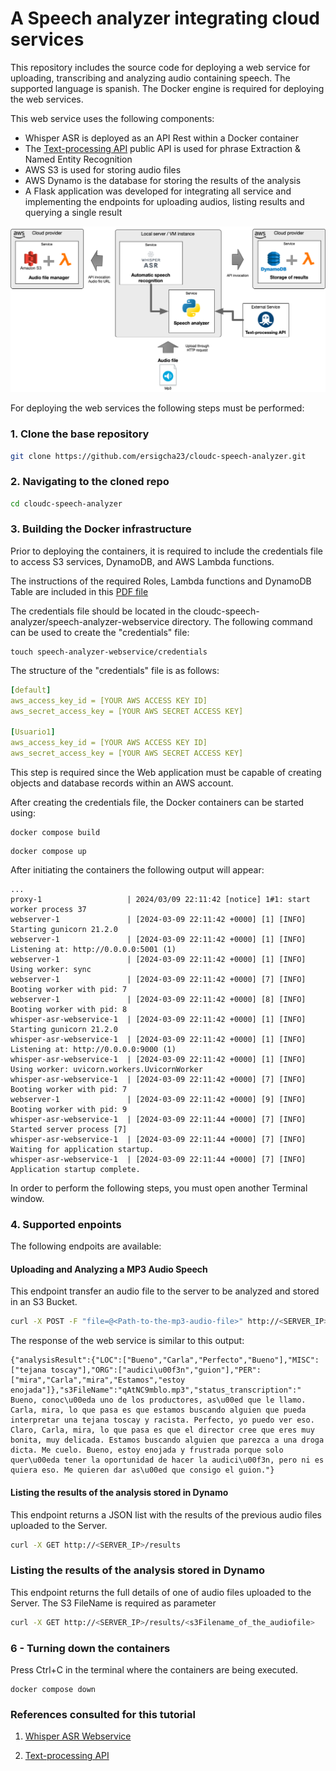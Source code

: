 # A Speech analyzer integrating cloud services

This repository includes the source code for deploying a web service for uploading, transcribing and analyzing audio containing speech. The supported language is spanish. The Docker engine is required for deploying the web services.

This web service uses the following components:
- Whisper ASR is deployed as an API Rest within a Docker container
- The [Text-processing API](http://text-processing.com/docs/index.html) public API is used for phrase Extraction & Named Entity Recognition
- AWS S3 is used for storing audio files
- AWS Dynamo is the database for storing the results of the analysis
- A Flask application was developed for integrating all service and implementing the endpoints for uploading audios, listing results and querying a single result

![Speech analyzer](figs/cc-full-scheme.png)

For deploying the web services the following steps must be performed:

### 1. Clone the base repository

```bash
git clone https://github.com/ersigcha23/cloudc-speech-analyzer.git
```

### 2. Navigating to the cloned repo

```bash
cd cloudc-speech-analyzer
```

### 3. Building the Docker infrastructure

Prior to deploying the containers, it is required to include the credentials file to access S3 services, DynamoDB, and AWS Lambda functions.

The instructions of the required Roles, Lambda functions and DynamoDB Table are included in this [PDF file](https://github.com/ersigcha23/cloudc-speech-analyzer/blob/f48b275b44006d74d29c7720e0c89eb6174d02e0/InstruccionesAWS.pdf)

The credentials file should be located in the cloudc-speech-analyzer/speech-analyzer-webservice directory. The following command can be used to create the "credentials" file:

```
touch speech-analyzer-webservice/credentials
```

 The structure of the "credentials" file is as follows:

 ```yaml
[default]
aws_access_key_id = [YOUR AWS ACCESS KEY ID]
aws_secret_access_key = [YOUR AWS SECRET ACCESS KEY]

[Usuario1]
aws_access_key_id = [YOUR AWS ACCESS KEY ID]
aws_secret_access_key = [YOUR AWS SECRET ACCESS KEY]
```
 
This step is required since the Web application must be capable of creating objects and database records within an AWS account.

After creating the credentials file, the Docker containers can be started using:

```
docker compose build
```
```
docker compose up
```

After initiating the containers the following output will appear:

```console
...
proxy-1                   | 2024/03/09 22:11:42 [notice] 1#1: start worker process 37
webserver-1               | [2024-03-09 22:11:42 +0000] [1] [INFO] Starting gunicorn 21.2.0
webserver-1               | [2024-03-09 22:11:42 +0000] [1] [INFO] Listening at: http://0.0.0.0:5001 (1)
webserver-1               | [2024-03-09 22:11:42 +0000] [1] [INFO] Using worker: sync
webserver-1               | [2024-03-09 22:11:42 +0000] [7] [INFO] Booting worker with pid: 7
webserver-1               | [2024-03-09 22:11:42 +0000] [8] [INFO] Booting worker with pid: 8
whisper-asr-webservice-1  | [2024-03-09 22:11:42 +0000] [1] [INFO] Starting gunicorn 21.2.0
whisper-asr-webservice-1  | [2024-03-09 22:11:42 +0000] [1] [INFO] Listening at: http://0.0.0.0:9000 (1)
whisper-asr-webservice-1  | [2024-03-09 22:11:42 +0000] [1] [INFO] Using worker: uvicorn.workers.UvicornWorker
whisper-asr-webservice-1  | [2024-03-09 22:11:42 +0000] [7] [INFO] Booting worker with pid: 7
webserver-1               | [2024-03-09 22:11:42 +0000] [9] [INFO] Booting worker with pid: 9
whisper-asr-webservice-1  | [2024-03-09 22:11:44 +0000] [7] [INFO] Started server process [7]
whisper-asr-webservice-1  | [2024-03-09 22:11:44 +0000] [7] [INFO] Waiting for application startup.
whisper-asr-webservice-1  | [2024-03-09 22:11:44 +0000] [7] [INFO] Application startup complete.
```
In order to perform the following steps, you must open another Terminal window.

### 4. Supported enpoints

The following endpoits are available:

#### Uploading and Analyzing a MP3 Audio Speech

This endpoint transfer an audio file to the server to be analyzed and stored in an S3 Bucket.  

```bash
curl -X POST -F "file=@<Path-to-the-mp3-audio-file>" http://<SERVER_IP>/uploadFile
```

The response of the web service is similar to this output:

```console
{"analysisResult":{"LOC":["Bueno","Carla","Perfecto","Bueno"],"MISC":["tejana toscay"],"ORG":["audici\u00f3n","guion"],"PER":["mira","Carla","mira","Estamos","estoy enojada"]},"s3FileName":"qAtNC9mblo.mp3","status_transcription":" Bueno, conoc\u00eda uno de los productores, as\u00ed que le llamo. Carla, mira, lo que pasa es que estamos buscando alguien que pueda interpretar una tejana toscay y racista. Perfecto, yo puedo ver eso. Claro, Carla, mira, lo que pasa es que el director cree que eres muy bonita, muy delicada. Estamos buscando alguien que parezca a una droga dicta. Me cuelo. Bueno, estoy enojada y frustrada porque solo quer\u00eda tener la oportunidad de hacer la audici\u00f3n, pero ni es quiera eso. Me quieren dar as\u00ed que consigo el guion."}
```

#### Listing the results of the analysis stored in Dynamo

This endpoint returns a JSON list with the results of the previous audio files uploaded to the Server.

```bash
curl -X GET http://<SERVER_IP>/results
```

### Listing the results of the analysis stored in Dynamo

This endpoint returns the full details of one of audio files uploaded to the Server. The S3 FileName is required as parameter

```bash
curl -X GET http://<SERVER_IP>/results/<s3Filename_of_the_audiofile>
```

### 6 - Turning down the containers

Press Ctrl+C in the terminal where the containers are being executed.

```console
docker compose down
```

### References consulted for this tutorial

1. [Whisper ASR Webservice](https://github.com/ahmetoner/whisper-asr-webservice)

2. [Text-processing API](http://text-processing.com/docs/index.html)


